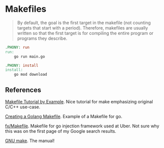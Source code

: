 # Makefiles

> By default, the goal is the first target in the makefile (not counting targets that start with a period). Therefore, makefiles are usually written so that the first target is for compiling the entire program or programs they describe.

```makefile
.PHONY: run
run:
    go run main.go

.PHONY: install
install:
    go mod download
```

## References

[Makefile Tutorial by Example](https://makefiletutorial.com/).
Nice tutorial for make emphasizing original C/C++ use-case.

[Creating a Golang Makefile](https://earthly.dev/blog/golang-makefile/).
Example of a Makefile for go.

[fx/Makefile](https://sourcegraph.com/github.com/uber-go/fx/-/blob/Makefile).
Makefile for go injection framework used at Uber.
Not sure why this was on the first page of my Google search results.

[GNU make](https://www.gnu.org/software/make/manual/html_node/index.html).
The manual!
